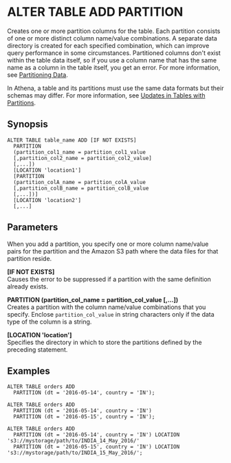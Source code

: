 # ALTER TABLE ADD PARTITION<a name="alter-table-add-partition"></a>

Creates one or more partition columns for the table\. Each partition consists of one or more distinct column name/value combinations\. A separate data directory is created for each specified combination, which can improve query performance in some circumstances\. Partitioned columns don't exist within the table data itself, so if you use a column name that has the same name as a column in the table itself, you get an error\. For more information, see [Partitioning Data](partitions.md)\.

In Athena, a table and its partitions must use the same data formats but their schemas may differ\. For more information, see [Updates in Tables with Partitions](updates-and-partitions.md)\.

## Synopsis<a name="synopsis"></a>

```
ALTER TABLE table_name ADD [IF NOT EXISTS]
  PARTITION
  (partition_col1_name = partition_col1_value
  [,partition_col2_name = partition_col2_value]
  [,...])
  [LOCATION 'location1']
  [PARTITION
  (partition_colA_name = partition_colA_value
  [,partition_colB_name = partition_colB_value
  [,...])]
  [LOCATION 'location2']
  [,...]
```

## Parameters<a name="parameters"></a>

When you add a partition, you specify one or more column name/value pairs for the partition and the Amazon S3 path where the data files for that partition reside\.

**\[IF NOT EXISTS\]**  
Causes the error to be suppressed if a partition with the same definition already exists\.

**PARTITION \(partition\_col\_name = partition\_col\_value \[,\.\.\.\]\)**  
Creates a partition with the column name/value combinations that you specify\. Enclose `partition_col_value` in string characters only if the data type of the column is a string\.

**\[LOCATION 'location'\]**  
Specifies the directory in which to store the partitions defined by the preceding statement\.

## Examples<a name="examples"></a>

```
ALTER TABLE orders ADD
  PARTITION (dt = '2016-05-14', country = 'IN');
```

```
ALTER TABLE orders ADD
  PARTITION (dt = '2016-05-14', country = 'IN')
  PARTITION (dt = '2016-05-15', country = 'IN');
```

```
ALTER TABLE orders ADD
  PARTITION (dt = '2016-05-14', country = 'IN') LOCATION 's3://mystorage/path/to/INDIA_14_May_2016/'
  PARTITION (dt = '2016-05-15', country = 'IN') LOCATION 's3://mystorage/path/to/INDIA_15_May_2016/';
```